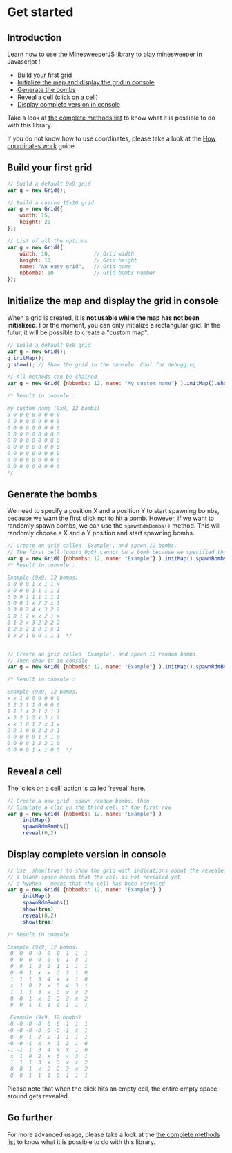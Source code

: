 # Get started

## Introduction

Learn how to use the MinesweeperJS library to play minesweeper in Javascript !

- [Build your first grid](#build-your-first-grid)
- [Initialize the map and display the grid in console](#initialize-the-map-and-display-the-grid-in-console)
- [Generate the bombs](#generate-the-bombs)
- [Reveal a cell (click on a cell)](#reveal-a-cell)
- [Display complete version in console](#display-complete-version-in-console)

Take a look at [the complete methods list](MethodsList.md) to know what it is possible to do with this library.

If you do not know how to use coordinates, please take a look at the [How coordinates work](Coordinates.md) guide.

## Build your first grid

```js
// Build a default 9x9 grid
var g = new Grid(); 

// Build a custom 15x20 grid
var g = new Grid({
    width: 15,
    height: 20
}); 

// List of all the options
var g = new Grid({
    width: 10,              // Grid width
    height: 10,             // Grid height
    name: "An easy grid",   // Grid name
    nbbombs: 10             // Grid bombs number
}); 
```

## Initialize the map and display the grid in console

When a grid is created, it is **not usable while the map has not been initialized**. 
For the moment, you can only initialize a rectangular grid. In the futur, it will be possible to create a "custom map".

```js
// Build a default 9x9 grid
var g = new Grid(); 
g.initMap();
g.show(); // Show the grid in the console. Cool for debugging

// All methods can be chained
var g = new Grid( {nbbombs: 12, name: "My custom name"} ).initMap().show() ;

/* Result in console :

My custom name (9x9, 12 bombs) 
0 0 0 0 0 0 0 0 0 
0 0 0 0 0 0 0 0 0 
0 0 0 0 0 0 0 0 0 
0 0 0 0 0 0 0 0 0 
0 0 0 0 0 0 0 0 0 
0 0 0 0 0 0 0 0 0 
0 0 0 0 0 0 0 0 0 
0 0 0 0 0 0 0 0 0 
0 0 0 0 0 0 0 0 0 
*/
```

## Generate the bombs 

We need to specify a position X and a position Y to start spawning bombs, because we want the first click not to hit a bomb. However, if we want to randomly spawn bombs, we can use the `spawnRdmBombs()` method. This will randomly choose a X and a Y position and start spawning bombs.
```js
// Create an grid called 'Example', and spawn 12 bombs. 
// The first cell (coord 0;0) cannot be a bomb because we specified that the user made the first click on this cell.
var g = new Grid( {nbbombs: 12, name: "Example"} ).initMap().spawnBombs(0,0).show();
/* Result in console :

Example (9x9, 12 bombs) 
0 0 0 0 1 x 1 1 x 
0 0 0 0 1 1 1 1 1 
0 0 0 1 1 1 1 1 1 
0 0 0 1 x 2 2 x 1 
0 0 0 2 4 x 3 2 2 
0 0 1 2 x x 2 1 x 
0 1 2 x 3 2 2 2 2 
1 2 x 2 1 0 1 x 1 
1 x 2 1 0 0 1 1 1  */


// Create an grid called 'Example', and spawn 12 random bombs.
// Then show it in console
var g = new Grid( {nbbombs: 12, name: "Example"} ).initMap().spawnRdmBombs().show() ;

/* Result in console :

Example (9x9, 12 bombs) 
x x 1 0 0 0 0 0 0 
2 2 2 1 1 0 0 0 0 
1 1 1 x 2 1 2 1 1 
x 3 2 1 2 x 3 x 2 
x x 1 0 1 2 x 3 x 
2 2 1 0 0 2 2 3 1 
0 0 0 0 0 1 x 1 0 
0 0 0 0 1 2 2 1 0 
0 0 0 0 1 x 1 0 0  */
```
## Reveal a cell

The 'click on a cell' action is called 'reveal' here. 

```js
// Create a new grid, spawn random bombs, then
// Simulate a clic on the third cell of the first row
var g = new Grid( {nbbombs: 12, name: "Example"} )
    .initMap()
    .spawnRdmBombs()
    .reveal(0,2)
```

## Display complete version in console

```js
// Use .show(true) to show the grid with indications about the revealed state
// a blank space means that the cell is not revealed yet
// a hyphen - means that the cell has been revealed
var g = new Grid( {nbbombs: 12, name: "Example"} )
    .initMap()
    .spawnRdmBombs()
    .show(true)
    .reveal(0,2)
    .show(true) 

/* Result in console

Example (9x9, 12 bombs) 
 0  0  0  0  0  0  1  1  1 
 0  0  0  0  0  0  1  x  1 
 0  0  1  2  2  1  1  1  1 
 0  0  1  x  x  3  2  1  0 
 1  1  1  3  4  x  x  1  0 
 x  1  0  2  x  5  4  3  1 
 1  1  1  3  x  3  x  x  2 
 0  0  1  x  2  2  3  x  2 
 0  0  1  1  1  0  1  1  1 

 Example (9x9, 12 bombs) 
-0 -0 -0 -0 -0 -0 -1  1  1 
-0 -0 -0 -0 -0 -0 -1  x  1 
-0 -0 -1 -2 -2 -1  1  1  1 
-0 -0 -1  x  x  3  2  1  0 
-1 -1  1  3  4  x  x  1  0 
 x  1  0  2  x  5  4  3  1 
 1  1  1  3  x  3  x  x  2 
 0  0  1  x  2  2  3  x  2 
 0  0  1  1  1  0  1  1  1 
```

Please note that when the click hits an empty cell, the entire empty space around gets revealed. 

## Go further

For more advanced usage, please take a look at the [the complete methods list](MethodsList.md) to know what it is possible to do with this library.